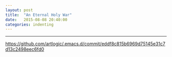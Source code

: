 ```yaml
---
layout: post
title:  "An Eternal Holy War"
date:   2015-08-08 20:40:00
categories: indenting
---
```


***

https://github.com/artlogic/.emacs.d/commit/eddf8c815b6969d75145e31c7d13c2498eec6fd0
